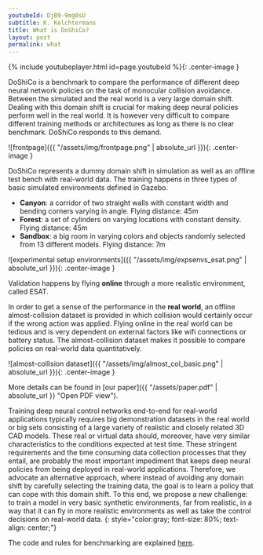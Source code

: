 ```yaml
---
youtubeId: DjB9-9mg0sU
subtitle: K. Kelchtermans
title: What is DoShiCo?
layout: post
permalink: what
---
```


{% include youtubeplayer.html id=page.youtubeId %}{: .center-image }

DoShiCo is a benchmark to compare the performance of different deep neural network policies on the task of monocular collision avoidance. Between the simulated and the real world is a very large domain shift. Dealing with this domain shift is crucial for making deep neural policies perform well in the real world. It is however very difficult to compare different training methods or architectures as long as there is no clear benchmark. DoShiCo responds to this demand.


![frontpage]({{ "/assets/img/frontpage.png" | absolute_url }}){: .center-image }

DoShiCo represents a dummy domain shift in simulation as well as an offline test bench with real-world data. The training happens in three types of basic simulated environments defined in Gazebo. 

* **Canyon**: a corridor of two straight walls with constant width and bending corners varying in angle. Flying distance: 45m
* **Forest**: a set of cylinders on varying locations with constant density. Flying distance: 45m
* **Sandbox**: a big room in varying colors and objects randomly selected from 13 different models. Flying distance: 7m

![experimental setup environments]({{ "/assets/img/expsenvs_esat.png" | absolute_url }}){: .center-image }

Validation happens by flying **online** through a more realistic environment, called ESAT. 

In order to get a sense of the performance in the **real world**, an offline almost-collision dataset is provided in which collision would certainly occur if the wrong action was applied. Flying online in the real world can be tedious and is very dependent on external factors like wifi connections or battery status. The almost-collision dataset makes it possible to compare policies on real-world data quantitatively.

![almost-collision dataset]({{ "/assets/img/almost_col_basic.png" | absolute_url }}){: .center-image }

More details can be found in [our paper]({{ "/assets/paper.pdf" | absolute_url }} "Open PDF view").

Training deep neural control networks end-to-end for real-world applications 
typically requires big demonstration datasets in the real world or big sets consisting of a large variety of realistic and closely related  3D CAD models. These real or virtual data should, moreover, have very similar characteristics to the conditions expected at test time. These stringent requirements and the time consuming data collection processes that they entail, are probably the most important impediment that keeps deep neural policies from being deployed in real-world applications.
Therefore, we advocate an alternative approach, where instead of avoiding any domain shift by carefully selecting the training data, the goal is to learn a policy that can cope with this domain shift. To this end, we propose a new challenge: to train a model in very basic synthetic environments, far from realistic, in a way that it can fly in more realistic environments as well as take the control decisions on real-world data.
{: style="color:gray; font-size: 80%; text-align: center;"}

The code and rules for benchmarking are explained [here](try.md).
